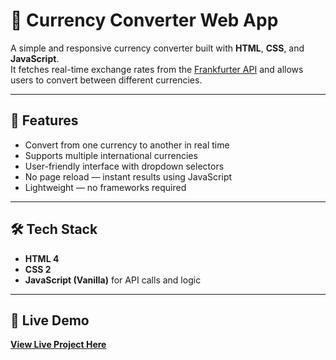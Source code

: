# 💱 Currency Converter Web App

A simple and responsive currency converter built with **HTML**, **CSS**, and **JavaScript**.  
It fetches real-time exchange rates from the [Frankfurter API](https://www.frankfurter.app/) and allows users to convert between different currencies.

---

## 📌 Features
- Convert from one currency to another in real time
- Supports multiple international currencies
- User-friendly interface with dropdown selectors
- No page reload — instant results using JavaScript
- Lightweight — no frameworks required

---

## 🛠️ Tech Stack
- **HTML 4**  
- **CSS 2** 
- **JavaScript (Vanilla)** for API calls and logic  

---
## 🚀 Live Demo
[**View Live Project Here**](https://subtle-tapioca-feb1e7.netlify.app/)  
